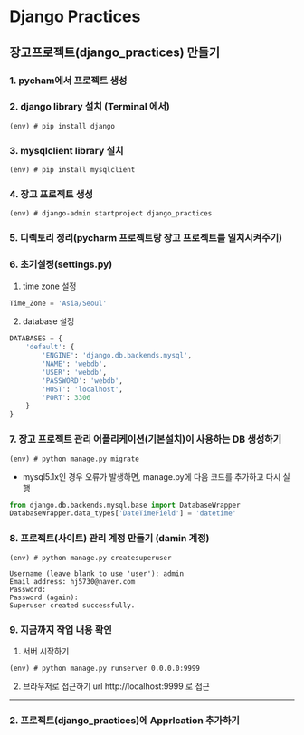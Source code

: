 # Django Practices

## 장고프로젝트(django_practices) 만들기

### 1. pycham에서 프로젝트 생성

### 2. django library 설치 (Terminal 에서)

```shell
(env) # pip install django
``` 

### 3. mysqlclient library 설치
```shell
(env) # pip install mysqlclient
```

### 4. 장고 프로젝트 생성
```shell
(env) # django-admin startproject django_practices
```

### 5. 디렉토리 정리(pycharm 프로젝트랑 장고 프로젝트를 일치시켜주기)

### 6. 초기설정(settings.py)
1) time zone 설정
```python
Time_Zone = 'Asia/Seoul'
```
2) database 설정
```python
DATABASES = {
    'default': {
        'ENGINE': 'django.db.backends.mysql',
        'NAME': 'webdb',
        'USER': 'webdb',
        'PASSWORD': 'webdb',
        'HOST': 'localhost',
        'PORT': 3306
    }
}
```

### 7. 장고 프로젝트 관리 어플리케이션(기본설치)이 사용하는 DB 생성하기
```shell
(env) # python manage.py migrate
```
* mysql5.1x인 경우 오류가 발생하면, manage.py에 다음 코드를 추가하고 다시 실행
```python
from django.db.backends.mysql.base import DatabaseWrapper
DatabaseWrapper.data_types['DateTimeField'] = 'datetime'
```

### 8. 프로젝트(사이트) 관리 계정 만들기 (damin 계정)
```shell
(env) # python manage.py createsuperuser

Username (leave blank to use 'user'): admin
Email address: hj5730@naver.com
Password:
Password (again):
Superuser created successfully.
```

### 9. 지금까지 작업 내용 확인
1) 서버 시작하기
```shell
(env) # python manage.py runserver 0.0.0.0:9999
```
2) 브라우저로 접근하기
url http://localhost:9999 로 접근
   
------------------------------------------

### 2. 프로젝트(django_practices)에 Apprlcation 추가하기